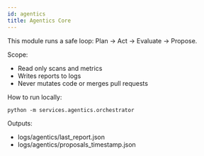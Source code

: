 ```yaml
---
id: agentics
title: Agentics Core
---
```


This module runs a safe loop:
Plan -> Act -> Evaluate -> Propose.

Scope:
- Read only scans and metrics
- Writes reports to logs
- Never mutates code or merges pull requests

How to run locally:
```
python -m services.agentics.orchestrator
```

Outputs:
- logs/agentics/last_report.json
- logs/agentics/proposals_timestamp.json
